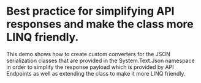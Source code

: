 # Best practice for simplifying API responses and make the class more LINQ friendly.
This demo shows how to create custom converters for the JSON serialization classes that are provided in the System.Text.Json namespace in order to simplify the response payload which is provided by API Endpoints as well as extending the class to make it more LINQ friendly.
